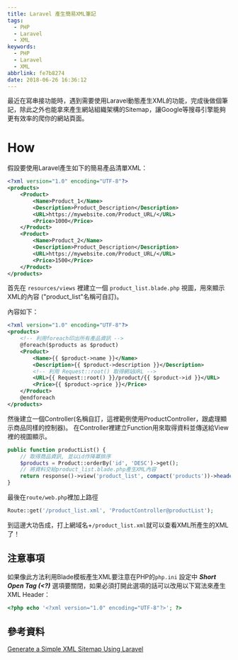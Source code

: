 ```yaml
---
title: Laravel 產生簡易XML筆記
tags:
  - PHP
  - Laravel
  - XML
keywords:
  - PHP
  - Laravel
  - XML
abbrlink: fe7b8274
date: 2018-06-26 16:36:12
---
```


最近在寫串接功能時，遇到需要使用Laravel動態產生XML的功能，完成後做個筆記，除此之外也能拿來產生網站組織架構的Sitemap，讓Google等搜尋引擎能夠更有效率的爬你的網站頁面。<!--more-->

# How

假設要使用Laravel產生如下的簡易產品清單XML：

```XML
<?xml version="1.0" encoding="UTF-8"?>
<products>
    <Product>
        <Name>Product_1</Name>
        <Description>Product_Description</Description>
        <URL>https://mywebsite.com/Product_URL/</URL>
        <Price>1000</Price>
    </Product>
    <Product>
        <Name>Product_2</Name>
        <Description>Product_Description</Description>
        <URL>https://mywebsite.com/Product_URL/</URL>
        <Price>1500</Price>
    </Product>
</products>
```

首先在 `resources/views` 裡建立一個 `product_list.blade.php` 視圖，用來顯示XML的內容 ("product_list"名稱可自訂)。

內容如下：

```XML
<?xml version="1.0" encoding="UTF-8"?>
<products>
    <!-- 利用foreach印出所有產品資訊 -->
    @foreach($products as $product)
    <Product>
        <Name>{{ $product->name }}</Name>
        <Description>{{ $product->description }}</Description>
        <!-- 利用 Request::root() 取得網站URL -->
        <URL>{{ Request::root() }}/product/{{ $product->id }}</URL>
        <Price>{{ $product->price }}</Price>
    </Product>
    @endforeach
</products>
```

然後建立一個Controller(名稱自訂，這裡範例使用ProductController，跟處理顯示商品同樣的控制器)。
在Controller裡建立Function用來取得資料並傳送給View裡的視圖顯示。

```php
public function productList() {
    // 取得商品資訊, 並以id作降冪排序
    $products = Product::orderBy('id', 'DESC')->get();
    // 將資料交給product_list.blade.php產生XML內容
    return response()->view('product_list', compact('products'))->header('Content-Type', 'text/xml');
}
```

最後在`route/web.php`裡加上路徑 
```php 
Route::get('/product_list.xml', 'ProductController@productList');
```

到這邊大功告成，打上網域名+`/product_list.xml`就可以查看XML所產生的XML了！

## 注意事項

如果像此方法利用Blade模板產生XML要注意在PHP的`php.ini` 設定中 ***Short Open Tag (<?)*** 選項要關閉，如果必須打開此選項的話可以改用以下寫法來產生XML Header：

```php
<?php echo '<?xml version="1.0" encoding="UTF-8"?>'; ?>
```

## 參考資料

[Generate a Simple XML Sitemap Using Laravel](https://laraget.com/blog/generate-a-simple-xml-sitemap-using-laravel)